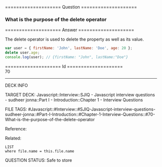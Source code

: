 ==================== Question ====================  

### What is the purpose of the delete operator  

==================== Answer ====================  

The delete operator is used to delete the property as well as its value.

```javascript
var user = { firstName: 'John', lastName: 'Doe', age: 20 };
delete user.age;
console.log(user); // {firstName: "John", lastName:"Doe"}
```

==================== Id ====================  
70

---

DECK INFO

TARGET DECK: Javascript::Interview::SJIQ - Javascript interview questions - sudheer jonna::Part I - Introduction::Chapter 1 - Interview Questions

FILE TAGS: #Javascript::#Interview::#SJIQ-Javascript-interview-questions-sudheer-jonna::#Part-I-Introduction::#Chapter-1-Interview-Questions::#70-What-is-the-purpose-of-the-delete-operator

Reference:

Related:

```dataview
LIST
where file.name = this.file.name
```

QUESTION STATUS: Safe to store

